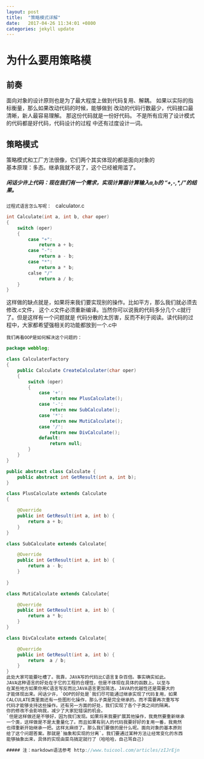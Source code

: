```yaml
---
layout: post
title:  "策略模式详解"
date:   2017-04-26 11:34:01 +0800
categories: jekyll update
---
```


# 为什么要用策略模

## 前奏
面向对象的设计原则也是为了最大程度上做到代码复用、解耦。
如果以实际的指标衡量，那么如果改动代码的时候，能够做到
改动的代码行数最少，代码接口最清晰，新人最容易理解。
那这份代码就是一份好代码。
不是所有应用了设计模式的代码都是好代码，代码设计的过程
中还有过度设计一词。

## 策略模式
策略模式和工厂方法很像，它们两个其实体现的都是面向对象的  
基本原理：多态。继承我就不说了，这个已经被用滥了。  

##### 闲话少许上代码：现在我们有一个需求，实现计算器计算输入a,b的 “+,-,*,/”的结果。  
`过程式语言怎么写呢： ` 
calculator.c  
```c
int Calculate(int a, int b, char oper)
{
	switch (oper)
	{
		case "+":
			return a + b;
		case "-":
			return a - b;
		case "*":
			return a * b;
		calse "/"
			return a / b;
	}
}
```
这样做的缺点就是，如果将来我们要实现别的操作。比如平方，那么我们就必须去修改.c文件，
这个.c文件必须重新编译。当然你可以说我的代码多分几个.c就行了。但是这样有一个问题就是
代码分散的太厉害，反而不利于阅读。读代码的过程中，大家都希望强相关的功能都放到一个.c中
		
`我们再看OOP是如何解决这个问题的：`  
```java
package webblog;

class CalculaterFactory
{
	public Calculate CreateCalculater(char oper)
	{
		switch (oper)
		{
			case '+':
				return new PlusCalculate();
			case '-':
				return new SubCalculate();
			case '*':
				return new MutiCalculate();
			case '/':
				return new DivCalculate();
			default:
				return null;
		}
	}
}

public abstract class Calculate {
	public abstract int GetResult(int a, int b);
}

class PlusCalculate extends Calculate
{

	@Override
	public int GetResult(int a, int b) {
		return a + b;
	}
}

class SubCalculate extends Calculate{

	@Override
	public int GetResult(int a, int b) {
		return a - b;
	}
	
}

class MutiCalculate extends Calculate{

	@Override
	public int GetResult(int a, int b) {
		return a * b;
	}
}

class DivCalculate extends Calculate{

	@Override
	public int GetResult(int a, int b) {
		return  a / b;
	}
}  
此处大家可能要吐槽了。我靠，JAVA写的代码比C语言复杂百倍。事实确实如此。  
JAVA这种语言的好处在于它的工程的合理性，但是不体现在具体的函数上。以至与  
在某些地方如果你用C语言写反而比JAVA语言更加简洁。JAVA的优越性还是需要大的
才能体现出来。闲话少许，`OOP的好处是`我们尽可能通过继承实现了代码复用，如果  
CALCULATE类里面还有一些图形化操作，那么子类是完全继承的。而不需要再次重写写 
代码才能够支持这些操作。还有另一方面的好处，我们实现了各个子类之间的隔离。  
你的修改不会影响我，减少了大家犯错误的机会。
`但是这样做还是不够好，因为我们发现。如果将来我要扩展其他操作，我竟然要重新继承
一个类，这样做是不是太重量化了。而且如果有别人的代码我要好好的复用一番，我竟然  
也得重新开始继承一把。这样太麻烦了。那么我们要做的是什么呢。面向对象的基本原则  
给了这个问题答案。那就是`抽象和实现的分离`。我们要通过某种方法让经常变化的东西  
能够抽象出来，具体的实现由菜鸟搞定就行了（哈哈哈，自己骂自己) 

##### 注：markdown语法参考 http://www.tuicool.com/articles/zIJrEjn